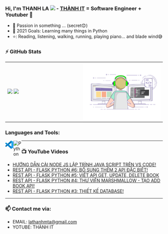 ### Hi, I'm THANH LA <img src="https://media.giphy.com/media/hvRJCLFzcasrR4ia7z/giphy.gif" width="25px"> -  [THÀNH IT][website] = Software Engineer + Youtuber 🌻  


- 🔭 Passion in something ... (secret😊)
- 💪 2021 Goals: Learning many things in Python
- ⭐: Reading, listening, walking, running, playing piano... and blade wind😅

### :zap: GitHub Stats

<table>
<tr>
  <td width="48%">
    <img src="https://github-readme-stats.vercel.app/api?username=ThanhLa1802&show_icons=true&hide=contribs,issues&hide_border=true" />
    <img src="https://github-readme-stats.vercel.app/api/top-langs/?username=ThanhLa1802&layout=compact&show_icons=true&hide_border=true" />
  </td>
  <td width="52%"><img alt="gif" align="right" src=".github/assets/coding-freak.gif"/></td>
</tr>
<table>

### Languages and Tools:
<img align="left" alt="Visual Studio Code" width="26px" src="https://raw.githubusercontent.com/github/explore/80688e429a7d4ef2fca1e82350fe8e3517d3494d/topics/visual-studio-code/visual-studio-code.png" />
<img align="left" alt="Python" width="26px" src="https://upload.wikimedia.org/wikipedia/commons/thumb/0/0a/Python.svg/1200px-Python.svg.png" /> 

---

### 📺 YouTube Videos

<!-- YOUTUBE:START -->
- [HƯỚNG DẪN CÀI NODE JS LẬP TRÌNH JAVA SCRIPT TRÊN VS  CODE!](https://www.youtube.com/watch?v=Gxul2XV9KL8)
- [REST API - FLASK PYTHON #6: BỔ SUNG THÊM 2 API ĐẶC BIỆT!](https://www.youtube.com/watch?v=SAVYW8gQXLo)
- [REST API - FLASK PYTHON #5: VIẾT API  GET, UPDATE, DELETE  BOOK](https://www.youtube.com/watch?v=M9tNAZAiWnI)
- [REST API - FLASK PYTHON #4: THƯ VIỆN MARSHMALLOW - TẠO ADD BOOK API!](https://www.youtube.com/watch?v=z8QRxod5cSE)
- [REST API - FLASK PYTHON #3: THIẾT KẾ DATABASE!](https://www.youtube.com/watch?v=oFCULhQH8TU)
<!-- YOUTUBE:END -->

---

### 📫 Contact me via:
- EMAIL: lathanhmta@gmail.com
- YOTUBE: THÀNH IT

[website]: https://www.youtube.com/channel/UC9L5_YMFz8JfBeQtUic8-3A
